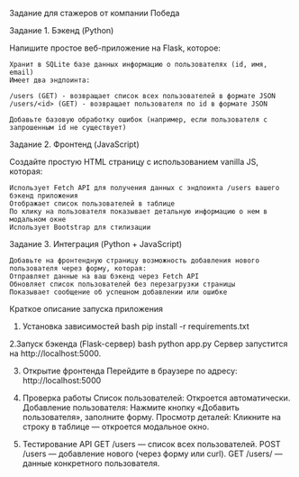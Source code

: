 Задание для стажеров от компании Победа

Задание 1. Бэкенд (Python)

Напишите простое веб-приложение на Flask, которое:

    Хранит в SQLite базе данных информацию о пользователях (id, имя, email)
    Имеет два эндпоинта:

    /users (GET) - возвращает список всех пользователей в формате JSON
    /users/<id> (GET) - возвращает пользователя по id в формате JSON

    Добавьте базовую обработку ошибок (например, если пользователя с запрошенным id не существует)

Задание 2. Фронтенд (JavaScript)

Создайте простую HTML страницу с использованием vanilla JS, которая:

    Использует Fetch API для получения данных с эндпоинта /users вашего бэкенд приложения
    Отображает список пользователей в таблице
    По клику на пользователя показывает детальную информацию о нем в модальном окне
    Использует Bootstrap для стилизации

Задание 3. Интеграция (Python + JavaScript)

    Добавьте на фронтендную страницу возможность добавления нового пользователя через форму, которая:
    Отправляет данные на ваш бэкенд через Fetch API
    Обновляет список пользователей без перезагрузки страницы
    Показывает сообщение об успешном добавлении или ошибке


Краткое описание запуска приложения
1. Установка зависимостей
bash
pip install -r requirements.txt

2.Запуск бэкенда (Flask-сервер)
bash
python app.py
Сервер запустится на http://localhost:5000.

3. Открытие фронтенда
Перейдите в браузере по адресу:
http://localhost:5000

4. Проверка работы
Список пользователей: Откроется автоматически.
Добавление пользователя: Нажмите кнопку «Добавить пользователя», заполните форму.
Просмотр деталей: Кликните на строку в таблице — откроется модальное окно.

5. Тестирование API
GET /users — список всех пользователей.
POST /users — добавление нового (через форму или curl).
GET /users/<id> — данные конкретного пользователя.